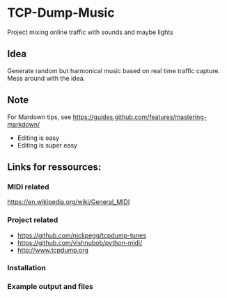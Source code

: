 # TCP-Dump-Music
Project mixing online traffic with sounds and maybe lights

## Idea
Generate random but harmonical music based on real time traffic capture. Mess around with the idea.

## Note
For Mardown tips, see https://guides.github.com/features/mastering-markdown/
* Editing is easy
* Editing is super easy

## Links for ressources:
### MIDI related
https://en.wikipedia.org/wiki/General_MIDI

### Project related
  * https://github.com/nickpegg/tcpdump-tunes
  * https://github.com/vishnubob/python-midi/
  * http://www.tcpdump.org

### Installation

### Example output and files
